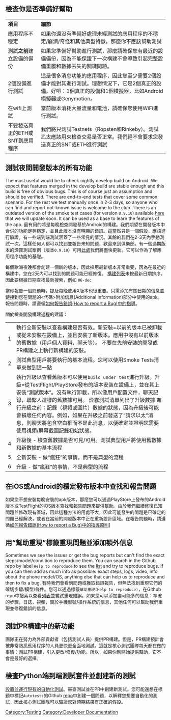 ## 檢查你是否準備好幫助

|                     |                                                                                             |
| ------------------- | ------------------------------------------------------------------------------------------- |
| **項目**              | **細節**                                                                                      |
| 應用程序不穩定             | 如果你還沒有準備好處理未經測試的應用程序的不穩定/崩潰/奇怪和其他典型特徵，那麼你不應該幫助測試                                            |
| 測試**之前**建立設備的備份     | 如果您準備好幫助進行測試，那麼請確保您有最近的設備備份，因為不能保證下一次構建不會導致引起完整設備重置和數據丟失的關鍵問題。                              |
| 2個設備進行測試            | 這是很多消息功能的應用程序，因此您至少需要2個設備才能對其進行測試。理想情況下，它是2個真正的設備。好吧：1個真正的設備和1個模擬器，比如Android模擬器或Genymotion。 |
| 在wifi上測試            | 當前版本消耗大量流量和電池，請確保您使用WiFi進行測試。                                                               |
| 不要發送真正的ETH或SNT到應用程序 | 我們將只測試Testnets（Ropsten和Rinkeby）。測試乙太應該用來檢查交易是否正常。我們絕不會要求您發送真正的SNT或ETH進行測試                   |

## 測試夜間開發版本的所有功能

The most useful would be to check nightly develop build on Android. We
expect that features merged in the develop build are stable enough and
this build is free of obvious bugs. This is of course just an assumption
and should be verified. There are end-to-end tests that cover some
common scenario. For the rest we test manually once in 2-3 days, so
anyone who can find and report not-known issue is welcome to the club.
There is an outdated version of the smoke test cases (for version
`0.9.10`) available
[here](https://docs.google.com/spreadsheets/d/1Nx9JLNhW9SwHBOMgWdT0LPxbB-r6EBoqGQ2AcwEpEIU/edit#gid=572215431)
that we will update soon. It can be used as a base to learn the features
of the app.
最有用的將是每晚檢查開發基於Android的構建。我們期望在開發版本中合併的功能足夠穩定，並且此版本沒有明顯的錯誤。這當然只是一個假設，應該進行驗證。有一些端到端測試涵蓋了一些常見的情況。其餘的我們在2-3天內手動測試一次，這樣任何人都可以找到並報告未知問題，歡迎來到俱樂部。有一個過期版本的煙霧測試案例（版本`0.9.10`）可用[此處](https://docs.google.com/spreadsheets/d/1Nx9JLNhW9SwHBOMgWdT0LPxbB-r6EBoqGQ2AcwEpEIU/edit#gid=572215431)我們將盡快更新。它可以作為了解應用程序功能的基礎。

每個歐洲夜晚都會創建一個新的版本，因此採用最新版本非常重要，因為在最近的構建中，您在2天內可以找到的問題可能已經修復。
[構建列表](http://artifacts.status.im:8081/artifactory/nightlies-local/)未按最新日期排序，因此要根據日期查找最新搜索，例如
`06-dec`

當你報告一個問題時，提及每晚使用X版本也很重要。只需添加有關日期的信息並鏈接到您在問題的<代碼>附加信息(Additional
Information)</code>部分中使用的apk。報告問題時，請遵循[如何報告錯誤(How to report a
Bug)中的指導](錯誤報告\(Bug_Report\) "wikilink")。

關於檢查開發構建過程的建議：

|   |                                                                                                                                                                                                                                                |
| - | ---------------------------------------------------------------------------------------------------------------------------------------------------------------------------------------------------------------------------------------------- |
| 1 | 執行全新安裝以查看構建是否有效。新安裝=以前的版本已被卸載或從未安裝在設備上，並且安裝了新版本。應用中沒有以前版本的舊數據（用戶個人資料，聊天等）。 不要在先前安裝的開發或PR構建之上執行新構建的安裝。                                                                                                                                          |
| 2 | 測試典型用戶將要執行的基本流程。您可以使用Smoke Tests清單來做到這一點                                                                                                                                                                                                       |
| 3 | 執行升級以查看舊版本可以使用`build under test`進行升級。升級=從TestFlight/PlayStore發布的版本安裝在設備上，並在其上安裝“測試版本”。沒有執行卸載，所以像用戶配置文件，聊天記錄，聯繫人這樣的舊數據可用。 煙霧測試清單列出了升級數據 進行升級之前：記錄（視頻或圖片）數據的狀態，因為升級後可能會損壞任何內容。例如，如果在升級之前發送了“請求以太”消​​息，則聊天將包含空白框而不是此消息，以便確定並證明您需要使用視頻/屏幕截圖記錄初始狀態。 |
| 4 | 升級後 - 檢查舊數據是否可見/可用。測試典型用戶將使用舊數據和新數據的基本流程                                                                                                                                                                                                       |
| 5 | 全新安裝 - 做“瘋狂”的事情，而不是典型的流程                                                                                                                                                                                                                       |
| 6 | 升級 - 做“瘋狂”的事情，不是典型的流程                                                                                                                                                                                                                          |

## 在iOS或Android的穩定發布版本中查找和報告問題

如果您不想安裝每晚安裝的apk版本，那麼您可以通過PlayStore上發布的Android版本或TestFlight的iOS版本查找和報告問題來提供幫助。由於我們繼續修復已知問題並修改現有區域，因此這種方法的用處不大，因此可能發生的問題是已確定的問題已經解決，或者在當前的開發版本中正在重新設計區域。在報告問題時，請遵循[如何報告錯誤(How
to report a Bug)中的指導原則](錯誤報告\(Bug_Report\) "wikilink")\]

## 用“幫助重現”標籤重現問題並添加額外信息

Sometimes we see the issues or get the bug reports but can't find the
exact steps/model/condition to reproduce them. You can search in the
Github repo by label `Help to reproduce` to see the
[list](https://github.com/status-im/status-react/issues?q=is%3Aopen+is%3Aissue+label%3A%22help+to+reproduce%22)
and try to reproduce bugs. If you can then add as much info as possible:
exact steps, logs, video, info about the phone model/OS, anything else
that can help us to reproduce and then to fix a bug.
有時我們會看到問題或獲取錯誤報告，但無法找到重現它們的確切步驟/模型/條件。您可以通過標籤`幫助重現(Help
to reproduce)`，在Github
repo中搜索以查看[列表](https://github.com/status-im/status-react/issues?q=is%3Aopen+is%3Aissue+label%3A%22help+to+reproduce%22)並嘗試重現錯誤。如果您可以添加盡可能多的信息：準確的步驟，日誌，視頻，關於手機型號/操作系統的信息，其他任何可以幫助我們重現並修復錯誤的信息。

## 測試PR構建中的新功能

團隊正在努力為外部貢獻者（包括測試人員）提供PR構建。但是，PR構建預計會被非常熟悉應用程序的人員更快更全面地測試。這就是核心測試團隊每天都在做的事情：測試PR構建，引入更改/修復/功能。所以，如果你剛開始提供幫助，它不會是最好的選擇。

## 檢查Python端到端測試套件並創建新的測試

[設置並運行現有的自動化測試](Status_app的端到端測試 "wikilink")。審查測試並在PR中創建新測試。您可能還想在標題中標記`Autotests`的Github
[repo](https://github.com/status-im/status-react/issues)中創建一個問題，以解釋您想要自動化的測試，因此核心測試團隊可以驗證您對預期結果有正確的假設。

[Category:Testing](Category:Testing "wikilink") [Category:Developer
Documentation](Category:Developer_Documentation "wikilink")